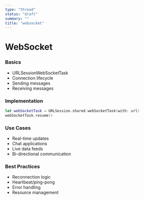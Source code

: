 ```yaml
---
type: "thread"
status: "draft"
summary: ""
title: "websocket"
---
```


# WebSocket


### Basics
- URLSessionWebSocketTask
- Connection lifecycle
- Sending messages
- Receiving messages

### Implementation
```swift
let webSocketTask = URLSession.shared.webSocketTask(with: url)
webSocketTask.resume()
```

### Use Cases
- Real-time updates
- Chat applications
- Live data feeds
- Bi-directional communication

### Best Practices
- Reconnection logic
- Heartbeat/ping-pong
- Error handling
- Resource management

